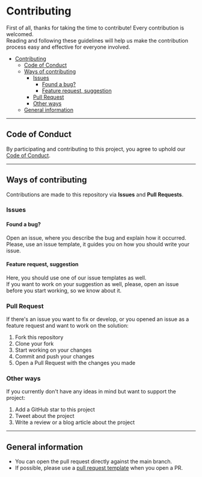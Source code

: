 # Contributing

First of all, thanks for taking the time to contribute! Every contribution is welcomed.  
Reading and following these guidelines will help us make the contribution process easy and effective for everyone involved.

- [Contributing](#contributing)
  - [Code of Conduct](#code-of-conduct)
  - [Ways of contributing](#ways-of-contributing)
    - [Issues](#issues)
      - [Found a bug?](#found-a-bug)
      - [Feature request, suggestion](#feature-request-suggestion)
    - [Pull Request](#pull-request)
    - [Other ways](#other-ways)
  - [General information](#general-information)

<hr>

## Code of Conduct

By participating and contributing to this project, you agree to uphold our [Code of Conduct](CODE_OF_CONDUCT.md).

<hr>

## Ways of contributing

Contributions are made to this repository via **Issues** and **Pull Requests**.

### Issues

#### Found a bug?

Open an issue, where you describe the bug and explain how it occurred.  
Please, use an issue template, it guides you on how you should write your issue.

#### Feature request, suggestion

Here, you should use one of our issue templates as well.  
If you want to work on your suggestion as well, please, open an issue before you start working, so we know about it.

### Pull Request

If there's an issue you want to fix or develop, or you opened an issue as a feature request and want to work on the solution:

1. Fork this repository
2. Clone your fork
3. Start working on your changes
4. Commit and push your changes
5. Open a Pull Request with the changes you made

### Other ways

If you currently don't have any ideas in mind but want to support the project:

1. Add a GitHub star to this project
2. Tweet about the project
3. Write a review or a blog article about the project

<hr>

## General information

- You can open the pull request directly against the main branch.
- If possible, please use a [pull request template](./.github/PULL_REQUEST_TEMPLATE.md) when you open a PR.
